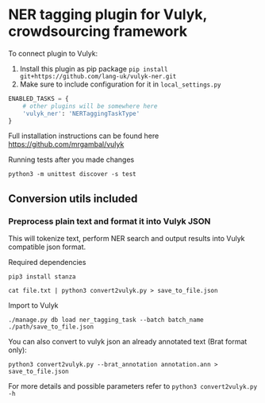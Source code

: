 # NER tagging plugin for Vulyk, crowdsourcing framework

To connect plugin to Vulyk:
1. Install this plugin as pip package `pip install git+https://github.com/lang-uk/vulyk-ner.git`
2. Make sure to include configuration for it in `local_settings.py`
```python
ENABLED_TASKS = {
    # other plugins will be somewhere here
    'vulyk_ner': 'NERTaggingTaskType'
}
```

Full installation instructions can be found here https://github.com/mrgambal/vulyk

Running tests after you made changes
```shell
python3 -m unittest discover -s test
```

## Conversion utils included

### Preprocess plain text and format it into Vulyk JSON
This will tokenize text, perform NER search and output results into Vulyk compatible json format.

Required dependencies
```shell
pip3 install stanza
```

```shell
cat file.txt | python3 convert2vulyk.py > save_to_file.json
```

Import to Vulyk 
```shell
./manage.py db load ner_tagging_task --batch batch_name ./path/save_to_file.json
```

You can also convert to vulyk json an already annotated text (Brat format only):
```shell
python3 convert2vulyk.py --brat_annotation annotation.ann > save_to_file.json
```

For more details and possible parameters refer to `python3 convert2vulyk.py -h`


